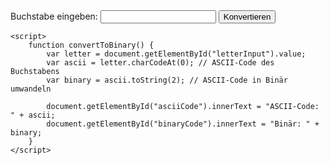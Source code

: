 <!DOCTYPE html>
<html lang="en">
<head>
    <meta charset="UTF-8">
    <meta name="viewport" content="width=device-width, initial-scale=1.0">
    <title>ASCII zu Binär Konverter</title>
</head>
<body>
    <label for="letterInput">Buchstabe eingeben:</label>
    <input type="text" id="letterInput">
    <button onclick="convertToBinary()">Konvertieren</button>
    <p id="asciiCode"></p>
    <p id="binaryCode"></p>

    <script>
        function convertToBinary() {
            var letter = document.getElementById("letterInput").value;
            var ascii = letter.charCodeAt(0); // ASCII-Code des Buchstabens
            var binary = ascii.toString(2); // ASCII-Code in Binär umwandeln

            document.getElementById("asciiCode").innerText = "ASCII-Code: " + ascii;
            document.getElementById("binaryCode").innerText = "Binär: " + binary;
        }
    </script>
</body>
</html>
